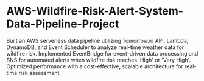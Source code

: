 # AWS-Wildfire-Risk-Alert-System-Data-Pipeline-Project
Built an AWS serverless data pipeline utilizing Tomorrow.io API, Lambda, DynamoDB, and Event Scheduler to analyze real-time weather data for wildfire risk. Implemented EventBridge for event-driven data processing and SNS for automated alerts when wildfire risk reaches 'High' or 'Very High'. Optimized performance with a cost-effective, scalable architecture for real-time risk assessment
